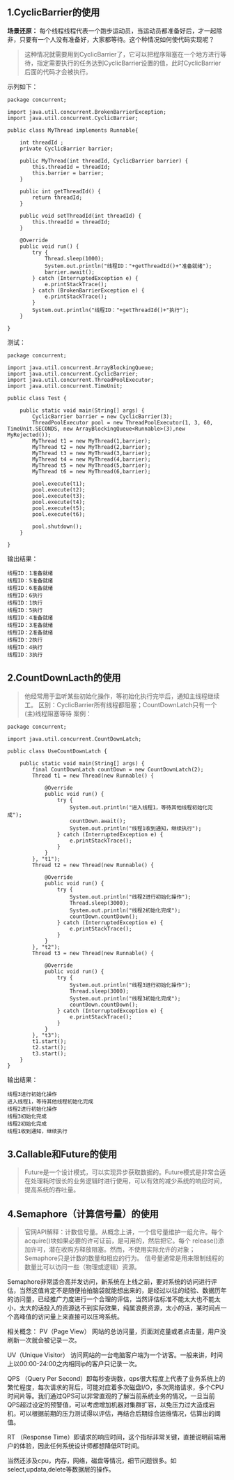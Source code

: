 ## 1.CyclicBarrier的使用 
**场景还原：** 每个线程线程代表一个跑步运动员，当运动员都准备好后，才一起除非，只要有一个人没有准备好，大家都等待。这个种情况如何使代码实现呢？
>这种情况就需要用到CyclicBarrier了，它可以把程序阻塞在一个地方进行等待，指定需要执行的任务达到CyclicBarrier设置的值，此时CyclicBarrier后面的代码才会被执行。

示列如下：
```
package concurrent;

import java.util.concurrent.BrokenBarrierException;
import java.util.concurrent.CyclicBarrier;

public class MyThread implements Runnable{

	int threadId ;
	private CyclicBarrier barrier; 
	
	public MyThread(int threadId, CyclicBarrier barrier) {
		this.threadId = threadId;
		this.barrier = barrier;
	}
	
	public int getThreadId() {
		return threadId;
	}

	public void setThreadId(int threadId) {
		this.threadId = threadId;
	}

	@Override
	public void run() {
		try {	
			Thread.sleep(1000);
			System.out.println("线程ID："+getThreadId()+"准备就绪");
			barrier.await();			
		} catch (InterruptedException e) {
			e.printStackTrace();
		} catch (BrokenBarrierException e) {
			e.printStackTrace();
		}
		System.out.println("线程ID："+getThreadId()+"执行");
	}

}
```
测试：
```
package concurrent;

import java.util.concurrent.ArrayBlockingQueue;
import java.util.concurrent.CyclicBarrier;
import java.util.concurrent.ThreadPoolExecutor;
import java.util.concurrent.TimeUnit;

public class Test {

	public static void main(String[] args) {
		CyclicBarrier barrier = new CyclicBarrier(3);
		ThreadPoolExecutor pool = new ThreadPoolExecutor(1, 3, 60, TimeUnit.SECONDS, new ArrayBlockingQueue<Runnable>(3),new MyRejected());
		MyThread t1 = new MyThread(1,barrier);
		MyThread t2 = new MyThread(2,barrier);
		MyThread t3 = new MyThread(3,barrier);
		MyThread t4 = new MyThread(4,barrier);
		MyThread t5 = new MyThread(5,barrier);
		MyThread t6 = new MyThread(6,barrier);
		
		pool.execute(t1);
		pool.execute(t2);
		pool.execute(t3);
		pool.execute(t4);
		pool.execute(t5);
		pool.execute(t6);
		
		pool.shutdown();
	}

}
```
输出结果：
```
线程ID：1准备就绪
线程ID：5准备就绪
线程ID：6准备就绪
线程ID：6执行
线程ID：1执行
线程ID：5执行
线程ID：4准备就绪
线程ID：3准备就绪
线程ID：2准备就绪
线程ID：2执行
线程ID：4执行
线程ID：3执行
```
## 2.CountDownLacth的使用 
>他经常用于监听某些初始化操作，等初始化执行完毕后，通知主线程继续工。
区别：CyclicBarrier所有线程都阻塞；CountDownLatch只有一个(主)线程阻塞等待
案例：
```
package concurrent;

import java.util.concurrent.CountDownLatch;

public class UseCountDownLatch {

	public static void main(String[] args) {
		final CountDownLatch countDown = new CountDownLatch(2);
		Thread t1 = new Thread(new Runnable() {
			
			@Override
			public void run() {		
				try {
					System.out.println("进入线程1，等待其他线程初始化完成");
					countDown.await();
					System.out.println("线程1收到通知，继续执行");
				} catch (InterruptedException e) {
					e.printStackTrace();
				}
			}
		}, "t1");
		Thread t2 = new Thread(new Runnable() {
			
			@Override
			public void run() {	
				try {
					System.out.println("线程2进行初始化操作");
					Thread.sleep(3000);
					System.out.println("线程2初始化完成");
					countDown.countDown();
				} catch (InterruptedException e) {
					e.printStackTrace();
				}		
			}
		}, "t2");
		Thread t3 = new Thread(new Runnable() {
			
			@Override
			public void run() {
				try {
					System.out.println("线程3进行初始化操作");
					Thread.sleep(3000);
					System.out.println("线程3初始化完成");
					countDown.countDown();
				} catch (InterruptedException e) {
					e.printStackTrace();
				}
			}
		}, "t3");
		t1.start();
		t2.start();
		t3.start();
	}
}
```
输出结果：
```
线程3进行初始化操作
进入线程1，等待其他线程初始化完成
线程2进行初始化操作
线程3初始化完成
线程2初始化完成
线程1收到通知，继续执行
```
## 3.Callable和Future的使用
>Future是一个设计模式，可以实现异步获取数据的。Future模式是非常合适在处理耗时很长的业务逻辑时进行使用，可以有效的减少系统的响应时间，提高系统的吞吐量。
## 4.Semaphore（计算信号量）的使用
>官网API解释：计数信号量。从概念上讲，一个信号量维护一组允许。每个 acquire()块如果必要的许可证前，是可用的，然后把它。每个 release()添加许可，潜在收购方释放阻塞。然而，不使用实际允许的对象； Semaphore只是计数的数量和相应的行为。 
信号量通常是用来限制线程的数量比可以访问一些（物理或逻辑）资源。

Semaphore非常适合高并发访问，新系统在上线之前，要对系统的访问进行评估，当然这值肯定不是随便拍拍脑袋就能想出来的，是经过以往的经验、数据历年的访问量，已经推广力度进行一个合理的评估，当然评估标准不能太大也不能太小，太大的话投入的资源达不到实际效果，纯属浪费资源，太小的话，某时间点一个高峰值的访问量上来直接可以压垮系统。

相关概念： 
PV（Page View） 网站的总访问量，页面浏览量或者点击量，用户没刷新一次就会被记录一次。

UV（Unique Visitor） 访问网站的一台电脑客户端为一个访客。一般来讲，时间上以00:00-24:00之内相同ip的客户只记录一次。

QPS （Query Per Second）即每秒查询数，qps很大程度上代表了业务系统上的繁忙程度，每次请求的背后，可能对应着多次磁盘I/O，多次网络请求，多个CPU时间片等。我们通过QPS可以非常直观的了解当前系统业务的情况，一旦当前QPS超过设定的预警值，可以考虑增加机器对集群扩容，以免压力过大造成宕机，可以根据前期的压力测试得以评估，再结合后期综合运维情况，估算出的阈值。

RT （Response Time）即请求的响应时间，这个指标非常关键，直接说明前端用户的体验，因此任何系统设计师都想降低RT时间。

当然还涉及cpu，内存，网络，磁盘等情况，细节问题很多。如select,updata,delete等数据层的操作。
